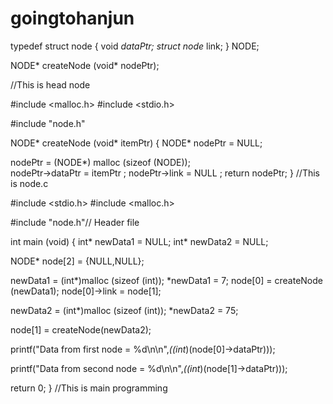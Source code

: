 # goingtohanjun

typedef struct node {
void *dataPtr;
struct node* link;
} NODE;

NODE* createNode (void* nodePtr);

//This is head node 


#include <malloc.h>
#include <stdio.h>

#include "node.h"

NODE* createNode (void* itemPtr)
{
NODE* nodePtr = NULL;
	
nodePtr = (NODE*) malloc (sizeof (NODE)); 	
nodePtr->dataPtr = itemPtr ;
nodePtr->link = NULL
 ;
return nodePtr;
}
//This is node.c



#include <stdio.h>
#include <malloc.h>

#include "node.h"// Header file 

int main (void)
{
int*  newData1 = NULL;
int*  newData2 = NULL;
	
NODE* node[2] = {NULL,NULL};

newData1  = (int*)malloc (sizeof (int));
*newData1 = 7;
node[0] = createNode (newData1);
node[0]->link = node[1];

newData2  = (int*)malloc (sizeof (int));
*newData2 = 75;

node[1] = createNode(newData2);

printf("Data from first node = %d\n\n",*((int*)(node[0]->dataPtr)));

printf("Data from second node = %d\n\n",*((int*)(node[1]->dataPtr)));


	
return 0;
} 
//This is main programming

